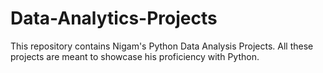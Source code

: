 # Data-Analytics-Projects
This repository contains Nigam's Python Data Analysis Projects. All these projects are meant to showcase his proficiency with Python.
